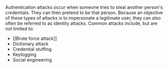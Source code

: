 Authentication attacks occur when someone tries to steal another person's credentials. They can then pretend to be that person. Because an objective of these types of attacks is to impersonate a legitimate user, they can also often be referred to as identity attacks. Common attacks include, but are not limited to:
- [[Brute force attack]]
- Dictionary attack
- Credential stuffing
- Keylogging
- Social engineering